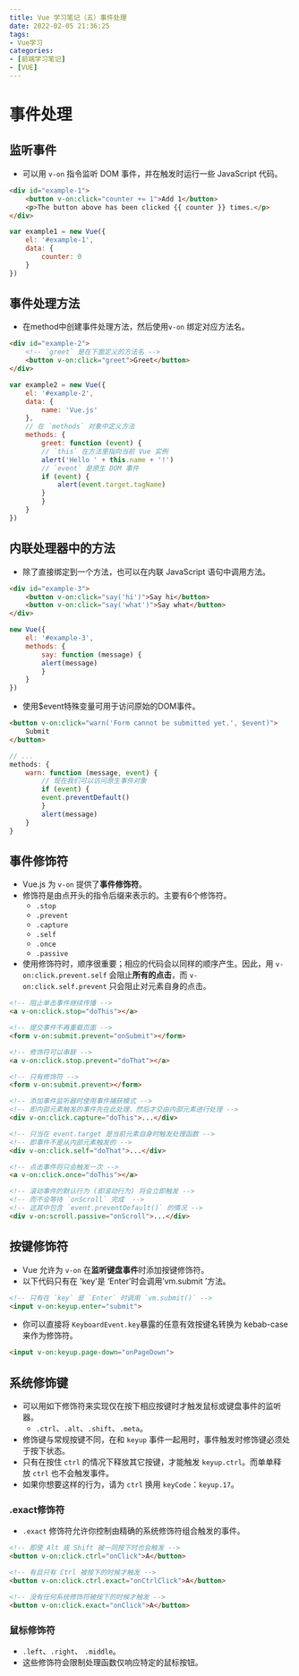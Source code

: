 ```yaml
---
title: Vue 学习笔记（五）事件处理
date: 2022-02-05 21:36:25
tags:
- Vue学习
categories:
- [前端学习笔记]
- [VUE]
---
```


# 事件处理

## 监听事件

* 可以用 `v-on` 指令监听 DOM 事件，并在触发时运行一些 JavaScript 代码。

```html
<div id="example-1">
    <button v-on:click="counter += 1">Add 1</button>
    <p>The button above has been clicked {{ counter }} times.</p>
</div>
```
```js
var example1 = new Vue({
    el: '#example-1',
    data: {
        counter: 0
    }
})
```

## 事件处理方法

* 在method中创建事件处理方法，然后使用`v-on` 绑定对应方法名。

```html
<div id="example-2">
    <!-- `greet` 是在下面定义的方法名 -->
    <button v-on:click="greet">Greet</button>
</div>
```
```js
var example2 = new Vue({
    el: '#example-2',
    data: {
        name: 'Vue.js'
    },
    // 在 `methods` 对象中定义方法
    methods: {
        greet: function (event) {
        // `this` 在方法里指向当前 Vue 实例
        alert('Hello ' + this.name + '!')
        // `event` 是原生 DOM 事件
        if (event) {
            alert(event.target.tagName)
        }
        }
    }
})
```

## 内联处理器中的方法

* 除了直接绑定到一个方法，也可以在内联 JavaScript 语句中调用方法。

```html
<div id="example-3">
    <button v-on:click="say('hi')">Say hi</button>
    <button v-on:click="say('what')">Say what</button>
</div>
```
```js
new Vue({
    el: '#example-3',
    methods: {
        say: function (message) {
        alert(message)
        }
    }
})
```

* 使用$event特殊变量可用于访问原始的DOM事件。

```html
<button v-on:click="warn('Form cannot be submitted yet.', $event)">
    Submit
</button>
```
```js
// ...
methods: {
    warn: function (message, event) {
        // 现在我们可以访问原生事件对象
        if (event) {
        event.preventDefault()
        }
        alert(message)
    }
}
```

## 事件修饰符

* Vue.js 为 `v-on` 提供了**事件修饰符**｡
* 修饰符是由点开头的指令后缀来表示的。主要有6个修饰符。
  * `.stop`
  * `.prevent`
  * `.capture`
  * `.self`
  * `.once`
  * `.passive`
* 使用修饰符时，顺序很重要；相应的代码会以同样的顺序产生。因此，用 `v-on:click.prevent.self` 会阻止**所有的点击**，而 `v-on:click.self.prevent` 只会阻止对元素自身的点击。

```html
<!-- 阻止单击事件继续传播 -->
<a v-on:click.stop="doThis"></a>

<!-- 提交事件不再重载页面 -->
<form v-on:submit.prevent="onSubmit"></form>

<!-- 修饰符可以串联 -->
<a v-on:click.stop.prevent="doThat"></a>

<!-- 只有修饰符 -->
<form v-on:submit.prevent></form>

<!-- 添加事件监听器时使用事件捕获模式 -->
<!-- 即内部元素触发的事件先在此处理，然后才交由内部元素进行处理 -->
<div v-on:click.capture="doThis">...</div>

<!-- 只当在 event.target 是当前元素自身时触发处理函数 -->
<!-- 即事件不是从内部元素触发的 -->
<div v-on:click.self="doThat">...</div>

<!-- 点击事件将只会触发一次 -->
<a v-on:click.once="doThis"></a>

<!-- 滚动事件的默认行为 (即滚动行为) 将会立即触发 -->
<!-- 而不会等待 `onScroll` 完成  -->
<!-- 这其中包含 `event.preventDefault()` 的情况 -->
<div v-on:scroll.passive="onScroll">...</div>
```

## 按键修饰符

* Vue 允许为 `v-on` 在**监听键盘事件**时添加按键修饰符。
* 以下代码只有在 'key'是 ‘Enter’时会调用’vm.submit ’方法。

```html
<!-- 只有在 `key` 是 `Enter` 时调用 `vm.submit()` -->
<input v-on:keyup.enter="submit">
```

* 你可以直接将 `KeyboardEvent.key`暴露的任意有效按键名转换为 kebab-case 来作为修饰符。

```html
<input v-on:keyup.page-down="onPageDown">
```

## 系统修饰键

* 可以用如下修饰符来实现仅在按下相应按键时才触发鼠标或键盘事件的监听器。
  * `.ctrl`、`.alt`、`.shift`、`.meta`。
* 修饰键与常规按键不同，在和 `keyup` 事件一起用时，事件触发时修饰键必须处于按下状态。
* 只有在按住 `ctrl` 的情况下释放其它按键，才能触发 `keyup.ctrl`。而单单释放 `ctrl` 也不会触发事件。
* 如果你想要这样的行为，请为 `ctrl` 换用 `keyCode`：`keyup.17`。

### .exact修饰符

* `.exact` 修饰符允许你控制由精确的系统修饰符组合触发的事件。

```html
<!-- 即使 Alt 或 Shift 被一同按下时也会触发 -->
<button v-on:click.ctrl="onClick">A</button>

<!-- 有且只有 Ctrl 被按下的时候才触发 -->
<button v-on:click.ctrl.exact="onCtrlClick">A</button>

<!-- 没有任何系统修饰符被按下的时候才触发 -->
<button v-on:click.exact="onClick">A</button>
```

### 鼠标修饰符

* `.left`、`.right`、 `.middle`。
* 这些修饰符会限制处理函数仅响应特定的鼠标按钮。